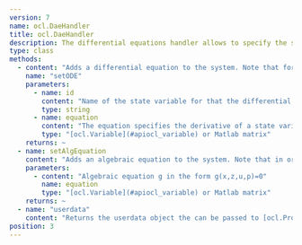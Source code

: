 ```yaml
---
version: 7
name: ocl.DaeHandler
title: ocl.DaeHandler
description: The differential equations handler allows to specify the system equations which can be of ODE and DAE type.
type: class
methods:
  - content: "Adds a differential equation to the system. Note that for every state variable defined in the variables function, a differential equation must be specified."
    name: "setODE"
    parameters:
      - name: id
        content: "Name of the state variable for that the differential equation is given."
        type: string
      - name: equation
        content: "The equation specifies the derivative of a state variable. Right hand side of the differential equation dot(x) = f(x,z,u,p) for state variable x."
        type: "[ocl.Variable](#apiocl_variable) or Matlab matrix"
    returns: ~
  - name: setAlgEquation
    content: "Adds an algebraic equation to the system. Note that in order to be able to simulate the system, the total number of rows of the algebraic equations needs to be equal to the total number/dimension of algebraic variables."
    parameters:
      - content: "Algebraic equation g in the form g(x,z,u,p)=0"
        name: equation
        type: "[ocl.Variable](#apiocl_variable) or Matlab matrix"
    returns: ~
  - name: "userdata"
    content: "Returns the userdata object the can be passed to [ocl.Problem](#apiocl_problem) or [ocl.Stage](#apiocl_stage)."
position: 3
---
```


